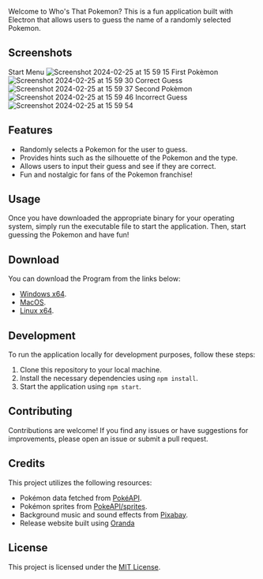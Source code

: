 

Welcome to Who's That Pokemon? This is a fun application built with Electron that allows users to guess the name of a randomly selected Pokemon.

## Screenshots
Start Menu
![Screenshot 2024-02-25 at 15 59 15](https://github.com/furthestgoose/Who-s-that-pokemon-/assets/77462614/99437f52-2378-424e-847f-f6fe41498fef)
First Pokèmon
![Screenshot 2024-02-25 at 15 59 30](https://github.com/furthestgoose/Who-s-that-pokemon-/assets/77462614/e4fe29c0-a2c5-4bb9-a4b2-debe7cd43d61)
Correct Guess
![Screenshot 2024-02-25 at 15 59 37](https://github.com/furthestgoose/Who-s-that-pokemon-/assets/77462614/3890ee8f-5666-4b8f-bfc5-ea6fa7475469)
Second Pokèmon
![Screenshot 2024-02-25 at 15 59 46](https://github.com/furthestgoose/Who-s-that-pokemon-/assets/77462614/f638fdb2-c249-4d44-8c87-d96143894385)
Incorrect Guess
![Screenshot 2024-02-25 at 15 59 54](https://github.com/furthestgoose/Who-s-that-pokemon-/assets/77462614/f46dbd68-96dd-4b48-ae2d-227c2be9dca0)

## Features

- Randomly selects a Pokemon for the user to guess.
- Provides hints such as the silhouette of the Pokemon and the type.
- Allows users to input their guess and see if they are correct.
- Fun and nostalgic for fans of the Pokemon franchise!

## Usage

Once you have downloaded the appropriate binary for your operating system, simply run the executable file to start the application. Then, start guessing the Pokemon and have fun!

## Download

You can download the Program from the links below:
- [Windows x64](https://github.com/furthestgoose/Who-s-that-pokemon-/releases/download/v1.0.0/Who.s.That.Pokemon.exe).
- [MacOS](https://github.com/furthestgoose/Who-s-that-pokemon-/releases/download/v1.0.0/Who.s.that.Pokemon.Mac.dmg).
- [Linux x64](https://github.com/furthestgoose/Who-s-that-pokemon-/releases/download/v1.0.0/Who.s.That.Pokemon.AppImage).

## Development

To run the application locally for development purposes, follow these steps:

1. Clone this repository to your local machine.
2. Install the necessary dependencies using `npm install`.
3. Start the application using `npm start`.

## Contributing

Contributions are welcome! If you find any issues or have suggestions for improvements, please open an issue or submit a pull request.

## Credits

This project utilizes the following resources:

- Pokémon data fetched from [PokéAPI](https://pokeapi.co/).
- Pokémon sprites from [PokeAPI/sprites](https://github.com/PokeAPI/sprites).
- Background music and sound effects from [Pixabay](https://pixabay.com/).
- Release website built using [Oranda](https://opensource.axo.dev/oranda/)

## License

This project is licensed under the [MIT License](https://github.com/furthestgoose/Who-s-that-pokemon-/blob/main/LICENSE).
